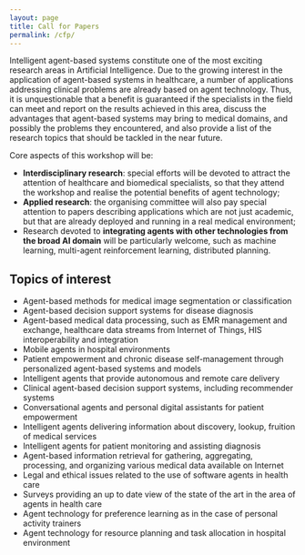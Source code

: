 ```yaml
---
layout: page
title: Call for Papers
permalink: /cfp/
---
```


Intelligent agent-based systems constitute one of the most exciting research areas in Artificial Intelligence.
Due to the growing interest in the application of agent-based systems in healthcare, a number of applications addressing clinical problems are already based on agent technology.
Thus, it is unquestionable that a benefit is guaranteed if the specialists in the field can meet and report on the results achieved in this area, discuss the advantages that agent-based systems may bring to medical domains, and possibly the problems they encountered, and also provide a list of the research topics that should be tackled in the near future.

Core aspects of this workshop will be:
 - **Interdisciplinary research**: special efforts will be devoted to attract the attention of healthcare and biomedical specialists, so that they attend the workshop and realise the potential benefits of agent technology;
 - **Applied research**: the organising committee will also pay special attention to papers describing applications which are not just academic, but that are already deployed and running in a real medical environment;
 - Research devoted to **integrating agents with other technologies from the broad AI domain** will be particularly welcome, such as machine learning, multi-agent reinforcement learning, distributed planning.

## Topics of interest

 - Agent-based methods for medical image segmentation or classification
 - Agent-based decision support systems for disease diagnosis
 - Agent-based medical data processing, such as EMR management and exchange, healthcare data streams from Internet of Things, HIS interoperability and integration
 - Mobile agents in hospital environments
 - Patient empowerment and chronic disease self-management through personalized agent-based systems and models
 - Intelligent agents that provide autonomous and remote care delivery
 - Clinical agent-based decision support systems, including recommender systems
 - Conversational agents and personal digital assistants for patient empowerment
 - Intelligent agents delivering information about discovery, lookup, fruition of medical services
 - Intelligent agents for patient monitoring and assisting diagnosis
 - Agent-based information retrieval for gathering, aggregating, processing, and organizing various medical data available on Internet
 - Legal and ethical issues related to the use of software agents in health care
 - Surveys providing an up to date view of the state of the art in the area of agents in health care
 - Agent technology for preference learning as in the case of personal activity trainers
 - Agent technology for resource planning and task allocation in hospital environment
